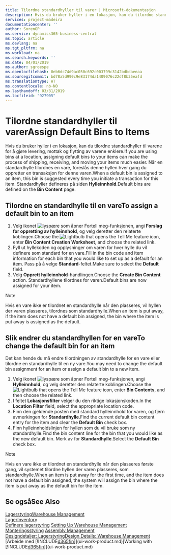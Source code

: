 ```yaml
---
title: Tilordne standardhyller til varer | Microsoft-dokumentasjon
description: Hvis du bruker hyller i en lokasjon, kan du tilordne standardhyller til varene for å gjøre levering, mottak og flytting av varene enklere. Når en standardhylle tilordnes en vare, foreslås denne hyllen hver gang du oppretter en transaksjon for denne varen.
services: project-madeira
documentationcenter: ''
author: SorenGP
ms.service: dynamics365-business-central
ms.topic: article
ms.devlang: na
ms.tgt_pltfrm: na
ms.workload: na
ms.search.keywords: ''
ms.date: 04/01/2019
ms.author: sgroespe
ms.openlocfilehash: 0eb6dc74d9ac050c692c003799c3142bdbdaeeaa
ms.sourcegitcommit: bd78a5d990c9e83174da1409076c22df8b35eafd
ms.translationtype: HT
ms.contentlocale: nb-NO
ms.lasthandoff: 03/31/2019
ms.locfileid: "927905"
---
```

# <a name="assign-default-bins-to-items"></a><span data-ttu-id="a48a2-104">Tilordne standardhyller til varer</span><span class="sxs-lookup"><span data-stu-id="a48a2-104">Assign Default Bins to Items</span></span>
<span data-ttu-id="a48a2-105">Hvis du bruker hyller i en lokasjon, kan du tilordne standardhyller til varene for å gjøre levering, mottak og flytting av varene enklere.</span><span class="sxs-lookup"><span data-stu-id="a48a2-105">If you are using bins at a location, assigning default bins to your items can make the process of shipping, receiving, and moving your items much easier.</span></span> <span data-ttu-id="a48a2-106">Når en standardhylle tilordnes en vare, foreslås denne hyllen hver gang du oppretter en transaksjon for denne varen.</span><span class="sxs-lookup"><span data-stu-id="a48a2-106">When a default bin is assigned to an item, this bin is suggested every time you initiate a transaction for this item.</span></span> <span data-ttu-id="a48a2-107">Standardhyller defineres på siden **Hylleinnhold**.</span><span class="sxs-lookup"><span data-stu-id="a48a2-107">Default bins are defined on the **Bin Content** page.</span></span>  

## <a name="to-assign-a-default-bin-to-an-item"></a><span data-ttu-id="a48a2-108">Tilordne en standardhylle til en vare</span><span class="sxs-lookup"><span data-stu-id="a48a2-108">To assign a default bin to an item</span></span>
1.  <span data-ttu-id="a48a2-109">Velg ikonet ![lyspære som åpner Fortell meg-funksjonen](media/ui-search/search_small.png "Fortell hva du vil gjøre"), angi **Forslag for oppretting av hylleinnhold**, og velg deretter den relaterte koblingen.</span><span class="sxs-lookup"><span data-stu-id="a48a2-109">Choose the ![Lightbulb that opens the Tell Me feature](media/ui-search/search_small.png "Tell me what you want to do") icon, enter **Bin Content Creation Worksheet**, and choose the related link.</span></span>  
2.  <span data-ttu-id="a48a2-110">Fyll ut hyllekoden og opplysninger om varen for hver hylle du vil definere som standard for en vare.</span><span class="sxs-lookup"><span data-stu-id="a48a2-110">Fill in the bin code and item information for each bin that you would like to set up as a default for an item.</span></span> <span data-ttu-id="a48a2-111">Pass på å velge **Standard**-feltet.</span><span class="sxs-lookup"><span data-stu-id="a48a2-111">Make sure to select the **Default** field.</span></span>  
3.  <span data-ttu-id="a48a2-112">Velg **Opprett hylleinnhold**-handlingen.</span><span class="sxs-lookup"><span data-stu-id="a48a2-112">Choose the **Create Bin Content** action.</span></span> <span data-ttu-id="a48a2-113">Standardhyllene tilordnes for varen.</span><span class="sxs-lookup"><span data-stu-id="a48a2-113">Default bins are now assigned for your item.</span></span>  

> [!NOTE]  
>  <span data-ttu-id="a48a2-114">Hvis en vare ikke er tilordnet en standardhylle når den plasseres, vil hyllen der varen plasseres, tilordnes som standardhylle.</span><span class="sxs-lookup"><span data-stu-id="a48a2-114">When an item is put away, if the item does not have a default bin assigned, the bin where the item is put away is assigned as the default.</span></span>  

## <a name="to-change-the-default-bin-for-an-item"></a><span data-ttu-id="a48a2-115">Slik endrer du standardhyllen for en vare</span><span class="sxs-lookup"><span data-stu-id="a48a2-115">To change the default bin for an item</span></span>  
<span data-ttu-id="a48a2-116">Det kan hende du må endre tilordningen av standardhylle for en vare eller tilordne en standardhylle til en ny vare.</span><span class="sxs-lookup"><span data-stu-id="a48a2-116">You may need to change the default bin assignment for an item or assign a default bin to a new item.</span></span>    
1.  <span data-ttu-id="a48a2-117">Velg ikonet ![lyspære som åpner Fortell meg-funksjonen](media/ui-search/search_small.png "Fortell hva du vil gjøre"), angi **Hylleinnhold**, og velg deretter den relaterte koblingen.</span><span class="sxs-lookup"><span data-stu-id="a48a2-117">Choose the ![Lightbulb that opens the Tell Me feature](media/ui-search/search_small.png "Tell me what you want to do") icon, enter **Bin Contents**, and then choose the related link.</span></span>  
2.  <span data-ttu-id="a48a2-118">I feltet **Lokasjonsfilter** velger du den riktige lokasjonskoden.</span><span class="sxs-lookup"><span data-stu-id="a48a2-118">In the **Location Filter** field, select the appropriate location code.</span></span>  
3.  <span data-ttu-id="a48a2-119">Finn den gjeldende posten med standard hylleinnhold for varen, og fjern avmerkingen for **Standardhylle**.</span><span class="sxs-lookup"><span data-stu-id="a48a2-119">Find the current default bin content entry for the item and clear the **Default Bin** check box.</span></span>  
4.  <span data-ttu-id="a48a2-120">Finn hylleinnholdslinjen for hyllen som du vil bruke som ny standardhylle.</span><span class="sxs-lookup"><span data-stu-id="a48a2-120">Find the bin content line for the bin that you would like as the new default bin.</span></span> <span data-ttu-id="a48a2-121">Merk av for **Standardhylle**.</span><span class="sxs-lookup"><span data-stu-id="a48a2-121">Select the **Default Bin** check box.</span></span>  

> [!NOTE]  
>  <span data-ttu-id="a48a2-122">Hvis en vare ikke er tilordnet en standardhylle når den plasseres første gang, vil systemet tilordne hyllen der varen plasseres, som standardhylle.</span><span class="sxs-lookup"><span data-stu-id="a48a2-122">When an item is put away for the first time, and the item does not have a default bin assigned, the system will assign the bin where the item is put away as the default bin for the item.</span></span>  

## <a name="see-also"></a><span data-ttu-id="a48a2-123">Se også</span><span class="sxs-lookup"><span data-stu-id="a48a2-123">See Also</span></span>  
[<span data-ttu-id="a48a2-124">Lagerstyring</span><span class="sxs-lookup"><span data-stu-id="a48a2-124">Warehouse Management</span></span>](warehouse-manage-warehouse.md)  
[<span data-ttu-id="a48a2-125">Lager</span><span class="sxs-lookup"><span data-stu-id="a48a2-125">Inventory</span></span>](inventory-manage-inventory.md)  
<span data-ttu-id="a48a2-126">[Definere lagerstyring](warehouse-setup-warehouse.md)   </span><span class="sxs-lookup"><span data-stu-id="a48a2-126">[Setting Up Warehouse Management](warehouse-setup-warehouse.md)   </span></span>  
<span data-ttu-id="a48a2-127">[Monteringsstyring](assembly-assemble-items.md)  </span><span class="sxs-lookup"><span data-stu-id="a48a2-127">[Assembly Management](assembly-assemble-items.md)  </span></span>  
[<span data-ttu-id="a48a2-128">Designdetaljer: Lagerstyring</span><span class="sxs-lookup"><span data-stu-id="a48a2-128">Design Details: Warehouse Management</span></span>](design-details-warehouse-management.md)  
<span data-ttu-id="a48a2-129">[Arbeide med [!INCLUDE[d365fin](includes/d365fin_md.md)]](ui-work-product.md)</span><span class="sxs-lookup"><span data-stu-id="a48a2-129">[Working with [!INCLUDE[d365fin](includes/d365fin_md.md)]](ui-work-product.md)</span></span>
